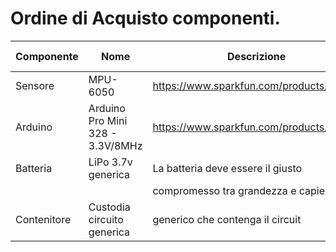 # Ordine di Acquisto componenti.


Componente | Nome     	                      | Descrizione                                | Prezzo (Indicativo)
---------- | -------------------------------- | ------------------------------------------ | -------------------
Sensore    | MPU-6050   		      | https://www.sparkfun.com/products/11028    | 39.95$
Arduino    | Arduino Pro Mini 328 - 3.3V/8MHz | https://www.sparkfun.com/products/11114    | 9.95$
Batteria   | LiPo 3.7v generica		      | La batteria deve essere il giusto          | //
	   |				      |	compromesso tra grandezza e capienza       |
Contenitore| Custodia circuito generica       | generico che contenga il circuit	   | //
